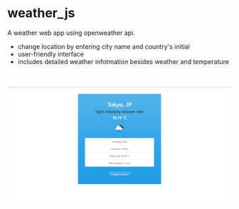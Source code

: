 # weather_js
A weather web app using openweather api.
<ul>
<li>change location by entering city name and country's initial</li>
<li>user-friendly interface</li>
<li>includes detailed weather infotmation besides weather and temperature</li>
</ul>
<br>
<br>
<img src="img/prev_img.png">
